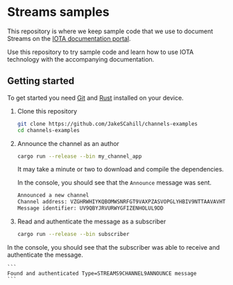 # Streams samples

This repository is where we keep sample code that we use to document Streams on the [IOTA documentation portal](https://docs.iota.org).

Use this repository to try sample code and learn how to use IOTA technology with the accompanying documentation.

## Getting started

To get started you need [Git](https://git-scm.com/book/en/v2/Getting-Started-Installing-Git) and [Rust](https://www.rust-lang.org/tools/install) installed on your device.

1. Clone this repository

    ```bash 
    git clone https://github.com/JakeSCahill/channels-examples
    cd channels-examples
    ```
  
2. Announce the channel as an author

    ```bash
    cargo run --release --bin my_channel_app
    ```

    It may take a minute or two to download and compile the dependencies.

    In the console, you should see that the `Announce` message was sent.

    ```bash
    Announced a new channel
    Channel address: VZGHRWHIYKQBOMWSNRFGT9VAXPZASVOPGLYHBIV9NTTAAVAVHTMOZO9XHDDRDGADHRPJWWGJJEWLWPQXY
    Message identifier: UV9QBYJRVURWYGFIZENHOLUL9DD
    ```

3. Read and authenticate the message as a subscriber

    ```bash
    cargo run --release --bin subscriber
    ```

  In the console, you should see that the subscriber was able to receive and authenticate the message.

    ```
    Found and authenticated Type=STREAMS9CHANNEL9ANNOUNCE message
    ```
